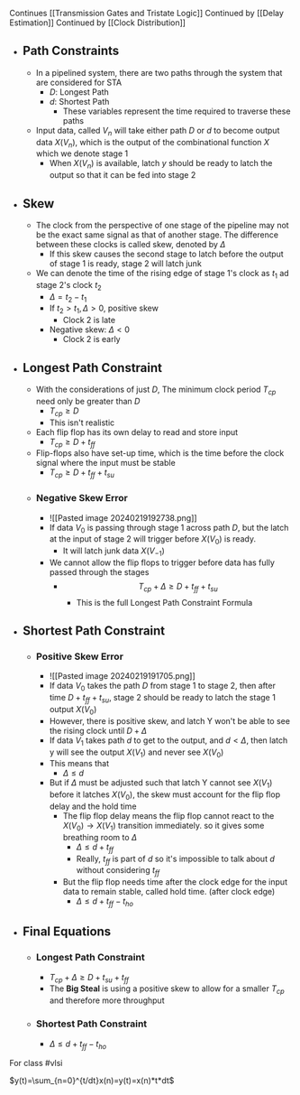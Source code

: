 Continues [[Transmission Gates and Tristate Logic]] 
Continued by [[Delay Estimation]]
Continued by [[Clock Distribution]]
- ## Path Constraints
	- In a pipelined system, there are two paths through the system that are considered for STA
		- $D$: Longest Path
		- $d$: Shortest Path
			- These variables represent the time required to traverse these paths
	- Input data, called $V_{n}$ will take either path $D$ or $d$ to become output data $X(V_{n})$, which is the output of the combinational function $X$ which we denote stage 1
		- When $X(V_{n})$ is available, latch $y$ should be ready to latch the output so that it can be fed into stage 2
- ## Skew
	- The clock from the perspective of one stage of the pipeline may not be the exact same signal as that of another stage. The difference between these clocks is called skew, denoted by $\Delta$
		- If this skew causes the second stage to latch before the output of stage 1 is ready, stage 2 will latch junk
	- We can denote the time of the rising edge of stage 1's clock as $t_{1}$ ad stage 2's clock $t_{2}$
		- $\Delta=t_{2}-t_{1}$
		- If $t_{2}>t_{1}, \Delta>0$, positive skew
			- Clock 2 is late
		- Negative skew: $\Delta<0$
			- Clock 2 is early
- ## Longest Path Constraint
	- With the considerations of just $D$, The minimum clock period $T_{cp}$ need only be greater than $D$
		- $T_{cp}\geq D$
		- This isn't realistic
	- Each flip flop has its own delay to read and store input
		- $T_{cp}\geq D + t_{ff}$
	- Flip-flops also have set-up time, which is the time before the clock signal where the input must be stable
		- $T_{cp} \geq D+t_{ff}+t_{su}$
	- ### Negative Skew Error
		- ![[Pasted image 20240219192738.png]]
		- If data $V_{0}$ is passing through stage 1 across path $D$, but the latch at the input of stage 2 will trigger before $X(V_{0})$ is ready.
			- It will latch junk data $X(V_{-1})$
		- We cannot allow the flip flops to trigger before data has fully passed through the stages
			- $$T_{cp} + \Delta \geq D+t_{ff}+t_{su}$$
				- This is the full Longest Path Constraint Formula
- ## Shortest Path Constraint
	- ### Positive Skew Error
		- ![[Pasted image 20240219191705.png]]
		- If data $V_{0}$ takes the path $D$ from stage 1 to stage 2, then after time $D+t_{ff} + t_{su}$, stage 2 should be ready to latch the stage 1 output $X(V_{0})$
		- However, there is positive skew, and latch Y won't be able to see the rising clock until $D+\Delta$
		- If data $V_{1}$ takes path $d$ to get to the output, and $d<\Delta$, then latch y will see the output $X(V_{1})$ and never see $X(V_{0})$
		- This means that 
			- $\Delta \leq d$
		- But if $\Delta$ must be adjusted such that latch Y cannot see $X(V_{1})$ before it latches $X(V_{0})$, the skew must account for the flip flop delay and the hold time
			- The flip flop delay means the flip flop cannot react to the $X(V_{0}) \rightarrow X(V_{1})$  transition immediately. so it gives some breathing room to $\Delta$
				- $\Delta \leq d + t_{ff}$
				- Really, $t_{ff}$ is part of $d$ so it's impossible to talk about $d$ without considering $t_{ff}$
			- But the flip flop needs time after the clock edge for the input data to remain stable, called hold time. (after clock edge)
				- $\Delta \leq d + t_{ff} - t_{ho}$
- ## Final Equations
	- ### Longest Path Constraint
		- $T_{cp} + \Delta \geq D + t_{su} + t_{ff}$
		- The **Big Steal** is using a positive skew to allow for a smaller $T_{cp}$ and therefore more throughput
	- ### Shortest Path Constraint
		- $\Delta \leq d + t_{ff} - t_{ho}$

For class #vlsi 

$y(t)=\sum_{n=0}^{t/dt}x(n)=y(t)=x(n)*t*dt$